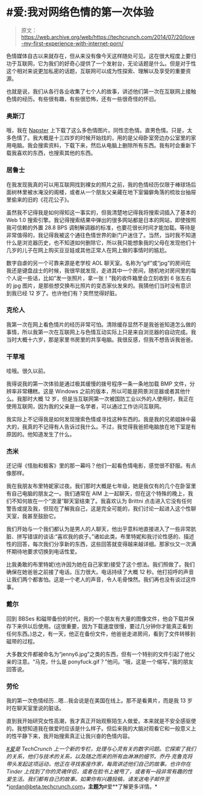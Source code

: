 # #爱:我对网络色情的第一次体验

> 原文：<https://web.archive.org/web/https://techcrunch.com/2014/07/20/love-my-first-experience-with-internet-porn/>

色情媒体自古以来就存在，但从来没有像今天这样随处可见。这在很大程度上要归功于互联网，它为我们的好奇心提供了一个发射台，无论话题是什么。但是对于性这个相对来说更加私密的话题，互联网可以成为性探索、理解以及享受的重要资源。

也就是说，我们从各行各业收集了七个人的故事，讲述他们第一次在互联网上接触色情的经历。有些很有趣，有些很恐怖，还有一些很奇怪的怀旧。

### 奥斯汀

哦，我在 [Napster](https://web.archive.org/web/20230306040230/http://www.crunchbase.com/organization/napster) 上下载了这么多色情图片。同性恋色情。直男色情。只是，太多色情了。我大概是十三四岁的时候开始找的，用的是父母卧室旁边办公室里的家用电脑。我会搜索资料，下载下来，然后从电脑上删除所有东西。我有时会重新下载我喜欢的东西，也搜索其他的东西。

### 居鲁士

在我发现我真的可以用互联网找到裸女的照片之前，我的色情经历仅限于棒球场后面树林里被水淹没的阁楼，或者从一个朋友父亲藏在地下室偏僻角落的梳妆台抽屉里偷来的旧的《花花公子》。

虽然我不记得我是如何得知这一事实的，但我清楚地记得我将搜索词插入了基本的 Web 1.0 搜索引擎。我记得搜索结果中弹出的很多网站都是日本的网站，即使按照我可信赖的外置 28.8 BPS 调制解调器的标准，也要花很长时间才能加载。等待是非常值得的，我记得我被这个通往色情世界的新门户迷住了。当然，当时我不知道什么是浏览器历史，也不知道如何删除它，所以我只能想象我的父母在发现他们十几岁的儿子在网上购买豆豆娃或其他正常人在网上做的事情时的尴尬。

数字自虐的另一个可靠来源是老学校 AOL 聊天室。名称为“gif”或“jpg”的房间在我还是键盘战士的时候，我很早就发现，走进其中一个房间，随机地对房间里的每个人说一些话，比如“发一张照片，拿一张！”我的收件箱里会立刻收到 6 张左右的 jpg 图片，是那些想交换布比照片的变态家伙发来的。我猜他们当时没有意识到我已经 12 岁了。也许他们有？突然觉得好脏。

### 克伦人

我第一次在网上看色情片的经历非常可怕。清除缓存显然不是我爸爸知道怎么做的事情，所以我第一次在互联网上与色情互动实际上只是来自浏览器的自动完成。我当时大概十六岁，那是家里书房里的共享电脑。我很反感，但我不想告诉我爸爸。

### 干草堆

哇哦。很久以前。

我得说我的第一次体验是通过极其缓慢的拨号程序一条一条地加载 BMP 文件，分辨率非常糟糕。这是 Windows 之前的版本，所以可能是网景浏览器或者其他什么。我那时大概 12 岁，但是当互联网第一次被国防工业以外的人使用时，我正在使用互联网，因为我的父亲是一名学者，可以通过工作访问互联网。

我实际上不记得我是如何发现搜索色情或寻找这种东西的。我是我的兄弟姐妹中最大的，我真的不记得有人告诉过我什么。不过，我觉得我爸把电脑放在地下室是有原因的。他知道发生了什么。

### 杰米

还记得《怪胎和极客》里的那一幕吗？他们一起看色情电影，感觉很不舒服。有点像那样。

我在我朋友布里特妮家过夜。我们那时大概是七年级，她是我仅有的几个在卧室里有自己电脑的朋友之一。我们通常在 AIM 上一起聊天，但在这个特殊的晚上，我们不知何故在一个“浪漫”聊天室结束了。我喜欢认为 Brittni 点击进入它没有任何警告或提及我，但现在了解我自己，这是完全可能的，我们讨论一起进入这个性聊天室，我甚至鼓励它。

我们开始与一个我们都认为是男人的人聊天，他出乎意料地直接进入了一些非常肮脏、拼写错误的谈话:“喜欢我的疯子。”诸如此类。布里特妮和我讨论性感的、描述性的回答，每次我们分享新的东西，这些回答就变得越来越详细。那家伙又一次满怀期待地要求切换到电话性爱。

比我勇敢的布里特妮(也许因为她在自己家里)接受了这个想法。我们照做了。我们确保在她爸爸之前接了电话。压力很大。电话持续了大概 12 秒。他打招呼的声音让我们两个都害怕。这是一个老人的声音，令人毛骨悚然。我们再也没有谈过这件事。

### 戴尔

回到 BBSes 和磁带备份的时代，我的一个朋友有大量的图像文件，他会下载并保存下来供以后使用。(这很重要，因为下载速度很慢，要过几分钟你才能真正看到任何东西。)总之，有一天，他正在备份文件，他爸爸走进房间，看到了文件转移到磁带的过程。

大多数文件都被命名为“jenny6.jpg”之类的东西，但有一个特别的文件引起了他父亲的注意。“马克，什么是 ponyfuck.gif？”他问。“哦，这是一个缩写，”我的朋友回答说。

### 劳伦

我的第一次色情经历…嗯…我会说是在美国在线上。那不是看黄片，而是我 13 岁时在聊天室里说的脏话。

直到我开始研究女性高潮，我才真正开始观察陌生人做爱。本来就是不安全感驱使的。我想知道我在做爱时应该是什么样子。但后来我的大脑对观看它和一般意义上的性平静下来，我开始搜索真正让我兴奋的色情内容。

*[#爱](https://web.archive.org/web/20230306040230/https://techcrunch.com/tag/love/)是 TechCrunch 上一个新的专栏，处理与心灵有关的数字问题。它探索了我们的关系，他们与技术的关系，以及随之而来的所有血淋淋的细节。乔丹·克鲁克将带头发起这项运动，他正在寻找客座作家，每周讲述他们自己的故事。也许你在 Tinder 上找到了你的灵魂伴侣，或者在脸书上被甩了，或者有一段非常有趣的性爱生活。我们都有自己的故事。如果你有兴趣投稿，请发送电子邮件至**[jordan@beta.techcrunch.com](https://web.archive.org/web/20230306040230/mailto:jordan@beta.techcrunch.com)**，主题为**#爱**了解更多详情。*